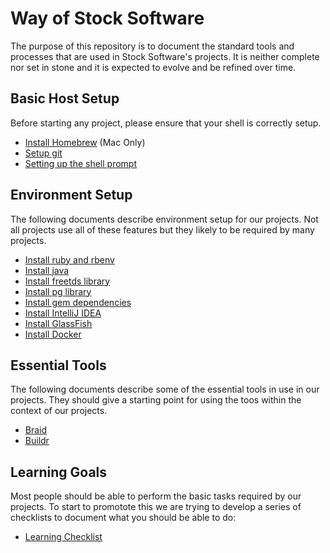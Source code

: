 # Way of Stock Software

The purpose of this repository is to document the standard tools and processes that are used
in Stock Software's projects. It is neither complete nor set in stone and it is expected to
evolve and be refined over time.

## Basic Host Setup

Before starting any project, please ensure that your shell is correctly setup.

* [Install Homebrew](InstallHomebrew.md) (Mac Only)
* [Setup git](SetupGit.md)
* [Setting up the shell prompt](SetupShellPrompt.md)

## Environment Setup

The following documents describe environment setup for our projects. Not all projects use all of these
features but they likely to be required by many projects.

* [Install ruby and rbenv](InstallRuby.md)
* [Install java](InstallJava.md)
* [Install freetds library](InstallFreeTDS.md)
* [Install pg library](InstallPg.md)
* [Install gem dependencies](InstallGemDependencies.md)
* [Install IntelliJ IDEA](InstallIntellijIDEA.md)
* [Install GlassFish](InstallGlassFish.md)
* [Install Docker](InstallDocker.md)

## Essential Tools

The following documents describe some of the essential tools in use in our projects. They should give a starting
point for using the toos within the context of our projects.

* [Braid](HowToBraid.md)
* [Buildr](HowToBuildr.md)

## Learning Goals

Most people should be able to perform the basic tasks required by our projects. To start to promotote this
we are trying to develop a series of checklists to document what you should be able to do:

* [Learning Checklist](LearningChecklist.md)
